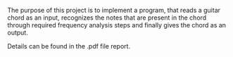 The purpose of this project is to implement a program, that reads a guitar chord as an input, recognizes the notes that are present in the chord through required frequency analysis steps and finally gives the chord as an output.  

Details can be found in the .pdf file report.
